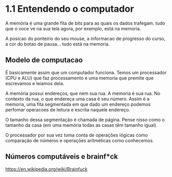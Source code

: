 # 1.1 Entendendo o computador

A memória é uma grande fita de bits para as quais os dados trafegam. tudo que o voce ve na sua tela agora, por exemplo,
está na memoria.

A posicao do ponteirio do seu mouse, a informacao de progresso do curso, a cor do botao de pausa... tudo está na
memoria.

## Modelo de computacao

É basicamente assim que um computador funciona. Temos um processador (CPU e ALU) que faz processamento e uma memoria que
premite que escrevamos e leiamos dela.

A memória possui endereços, que nem sua rua. A memoria é sua rua. No contexto da rua, o que endereça uma casa é seu
número. Assim é a memoria, uma fita segmentada em que dado um endereço podemos perfomar operacoes de leitura e escrita
naquele endereço.

O tamanho dessa segmentação é chamada de página. Pense nisso como o tamanho da casa (em uma memória todas as casas têm
tamanho igual).

O processador por sua vez toma conta de operações lógicas como comparação de números e operações aritméticas como
conhecemos.


## Números computáveis e brainf*ck

https://en.wikipedia.org/wiki/Brainfuck
